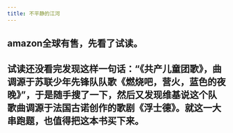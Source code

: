 ```yaml
---
title: 不平静的江河
---
```


## amazon全球有售，先看了试读。

## 试读还没看完发现这样一句话：“《共产儿童团歌》，曲调源于苏联少年先锋队队歌《燃烧吧，营火，蓝色的夜晚》”，于是随手搜了一下，然后又发现维基说这个队歌曲调源于法国古诺创作的歌剧《浮士德》。就这一大串跑题，也值得把这本书买下来。
